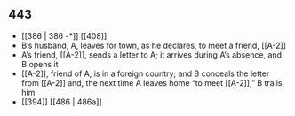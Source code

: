 ## 443
- [[386 | 386 -*]] [[408]] 
- B’s husband, A, leaves for town, as he declares, to meet a friend, [[A-2]]
- A’s friend, [[A-2]], sends a letter to A; it arrives during A’s absence, and B opens it
- [[A-2]], friend of A, is in a foreign country; and B conceals the letter from [[A-2]] and, the next time A leaves home “to meet [[A-2]],” B trails him
- [[394]] [[486 | 486a]] 

